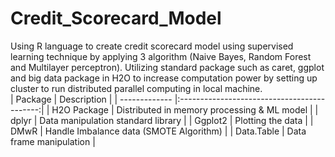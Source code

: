 # Credit_Scorecard_Model
Using R language to create credit scorecard model using supervised learning technique by applying 3 algorithm (Naive Bayes, Random Forest and Multilayer perceptron). Utilizing standard package such as caret, ggplot and big data package in H2O to increase computation power by setting up cluster to run distributed parallel computing in local machine.
<br>
| Package       | Description                                 |
| ------------- |:-------------------------------------------:|
| H2O Package   | Distributed in memory processing & ML model |
| dplyr         | Data manipulation standard library          |
| Ggplot2       | Plotting the data                           |
| DMwR          | Handle Imbalance data (SMOTE Algorithm)     |
| Data.Table    | Data frame manipulation                     |         
</br>
